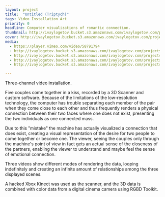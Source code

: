 ```yaml
---
layout: project
title:  "Untitled (Triptych)"
tags: Video Installation Art
priority: 0
headline: Computer visualizations of romantic connection.
thumbnail: http://ivaylogetov.bucket.s3.amazonaws.com/ivaylogetov.com/projects/triptych/triptych.jpg
cover: http://ivaylogetov.bucket.s3.amazonaws.com/ivaylogetov.com/projects/triptych/03.jpg
media:
  - https://player.vimeo.com/video/58791794
  - http://ivaylogetov.bucket.s3.amazonaws.com/ivaylogetov.com/projects/triptych/06.jpg
  - http://ivaylogetov.bucket.s3.amazonaws.com/ivaylogetov.com/projects/triptych/01.jpg,http://ivaylogetov.bucket.s3.amazonaws.com/ivaylogetov.com/projects/triptych/02.jpg
  - http://ivaylogetov.bucket.s3.amazonaws.com/ivaylogetov.com/projects/triptych/07.png
  - http://ivaylogetov.bucket.s3.amazonaws.com/ivaylogetov.com/projects/triptych/04.jpg,http://ivaylogetov.bucket.s3.amazonaws.com/ivaylogetov.com/projects/triptych/05.jpg

---
```

Three-channel video installation.

Five couples come together in a kiss, recorded by a 3D Scanner and custom software. Because of the limitations of the low-resolution technology, the computer has trouble separating each member of the pair when they come close to each other and thus frequently renders a physical connection between their two faces where one does not exist, presenting the two individuals as one connected mass.

Due to this "mistake" the machine has actually visualized a connection that does exist, creating a visual representation of the desire for two people to come together or become one. The viewer, seeing the couples only through the machine's point of view in fact gets an actual sense of the closeness of the partners, enabling the viewer to understand and maybe feel the sense of emotional connection.

Three videos show different modes of rendering the data, looping indefinitely and creating an infinite amount of relationships among the three displayed scenes.

A hacked Xbox Kinect was used as the scanner, and the 3D data is combined with color data from a digital cinema camera using RGBD Toolkit.
